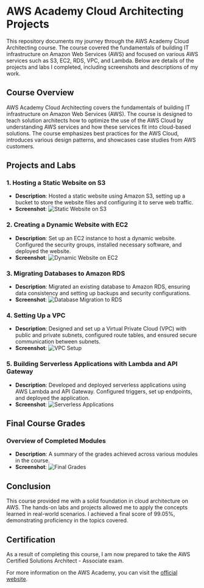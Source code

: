 # AWS Academy Cloud Architecting Projects

This repository documents my journey through the AWS Academy Cloud Architecting course. The course covered the fundamentals of building IT infrastructure on Amazon Web Services (AWS) and focused on various AWS services such as S3, EC2, RDS, VPC, and Lambda. Below are details of the projects and labs I completed, including screenshots and descriptions of my work.

## Course Overview

AWS Academy Cloud Architecting covers the fundamentals of building IT infrastructure on Amazon Web Services (AWS). The course is designed to teach solution architects how to optimize the use of the AWS Cloud by understanding AWS services and how these services fit into cloud-based solutions. The course emphasizes best practices for the AWS Cloud, introduces various design patterns, and showcases case studies from AWS customers.

## Projects and Labs

### 1. Hosting a Static Website on S3
- **Description**: Hosted a static website using Amazon S3, setting up a bucket to store the website files and configuring it to serve web traffic.
- **Screenshot**:
  ![Static Website on S3](path/to/AWS_Grades_Screenshot_1.png)

### 2. Creating a Dynamic Website with EC2
- **Description**: Set up an EC2 instance to host a dynamic website. Configured the security groups, installed necessary software, and deployed the website.
- **Screenshot**:
  ![Dynamic Website on EC2](path/to/AWS_Grades_Screenshot_2.png)

### 3. Migrating Databases to Amazon RDS
- **Description**: Migrated an existing database to Amazon RDS, ensuring data consistency and setting up backups and security configurations.
- **Screenshot**:
  ![Database Migration to RDS](path/to/AWS_Grades_Screenshot_3.png)

### 4. Setting Up a VPC
- **Description**: Designed and set up a Virtual Private Cloud (VPC) with public and private subnets, configured route tables, and ensured secure communication between subnets.
- **Screenshot**:
  ![VPC Setup](path/to/AWS_Grades_Screenshot_4.png)

### 5. Building Serverless Applications with Lambda and API Gateway
- **Description**: Developed and deployed serverless applications using AWS Lambda and API Gateway. Configured triggers, set up endpoints, and deployed the application.
- **Screenshot**:
  ![Serverless Applications](path/to/AWS_Grades_Screenshot_5.png)

## Final Course Grades

### Overview of Completed Modules
- **Description**: A summary of the grades achieved across various modules in the course.
- **Screenshot**:
  ![Final Grades](path/to/AWS_Grades_Screenshot_Final.png)

## Conclusion

This course provided me with a solid foundation in cloud architecture on AWS. The hands-on labs and projects allowed me to apply the concepts learned in real-world scenarios. I achieved a final score of 99.05%, demonstrating proficiency in the topics covered.

## Certification

As a result of completing this course, I am now prepared to take the AWS Certified Solutions Architect - Associate exam.

For more information on the AWS Academy, you can visit the [official website](https://awsacademy.instructure.com/courses/57446).
